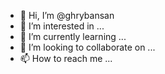 - 👋 Hi, I’m @ghrybansan
- 👀 I’m interested in ...
- 🌱 I’m currently learning ...
- 💞️ I’m looking to collaborate on ...
- 📫 How to reach me ...

<!---
ghrybansan/ghrybansan is a ✨ special ✨ repository because its `README.md` (this file) appears on your GitHub profile.
You can click the Preview link to take a look at your changes.
--->
